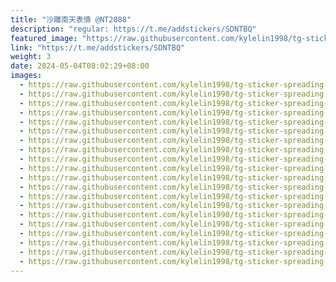 ```yaml
---
title: "沙雕南天表情 @NT2088"
description: "regular: https://t.me/addstickers/SDNTBQ"
featured_image: "https://raw.githubusercontent.com/kylelin1998/tg-sticker-spreading-worldwide-images/main/img/3ab8a7ec-6340-4357-a831-83380ea14f47.jpg"
link: "https://t.me/addstickers/SDNTBQ"
weight: 3
date: 2024-05-04T08:02:29+08:00
images:
  - https://raw.githubusercontent.com/kylelin1998/tg-sticker-spreading-worldwide-images/main/img/3ab8a7ec-6340-4357-a831-83380ea14f47.jpg
  - https://raw.githubusercontent.com/kylelin1998/tg-sticker-spreading-worldwide-images/main/img/b1f5e679-5d18-4b05-ad7e-73a80e8b73c1.jpg
  - https://raw.githubusercontent.com/kylelin1998/tg-sticker-spreading-worldwide-images/main/img/55285ed7-1806-49c0-a516-0c2143f1f475.jpg
  - https://raw.githubusercontent.com/kylelin1998/tg-sticker-spreading-worldwide-images/main/img/01524b73-2f97-40c5-92de-35b9ada9c0c4.jpg
  - https://raw.githubusercontent.com/kylelin1998/tg-sticker-spreading-worldwide-images/main/img/0afee9ce-c5a1-4b07-93ac-66b7b5f9ab49.jpg
  - https://raw.githubusercontent.com/kylelin1998/tg-sticker-spreading-worldwide-images/main/img/4fba5d7f-bf95-4e83-9ca7-35ff6f192b18.jpg
  - https://raw.githubusercontent.com/kylelin1998/tg-sticker-spreading-worldwide-images/main/img/a4f82acd-1c68-4cfa-bc1a-e704ab4bd406.jpg
  - https://raw.githubusercontent.com/kylelin1998/tg-sticker-spreading-worldwide-images/main/img/27bef4eb-3c2b-4512-a63a-69c501577f7a.jpg
  - https://raw.githubusercontent.com/kylelin1998/tg-sticker-spreading-worldwide-images/main/img/915287e2-2c59-4c71-8ad3-d6678c4b72fb.jpg
  - https://raw.githubusercontent.com/kylelin1998/tg-sticker-spreading-worldwide-images/main/img/b3b43f57-243a-4ac8-92fa-4183cc2f2a6c.jpg
  - https://raw.githubusercontent.com/kylelin1998/tg-sticker-spreading-worldwide-images/main/img/85cd230c-0cf8-4866-aeab-153ebf42b881.jpg
  - https://raw.githubusercontent.com/kylelin1998/tg-sticker-spreading-worldwide-images/main/img/ad36ee53-94d4-4c27-ba87-4db8f2d7f50d.jpg
  - https://raw.githubusercontent.com/kylelin1998/tg-sticker-spreading-worldwide-images/main/img/13a685f0-12a1-49fe-b551-12d3c6da3623.jpg
  - https://raw.githubusercontent.com/kylelin1998/tg-sticker-spreading-worldwide-images/main/img/300c5ff7-c0e6-47de-bb33-8faa32cff612.jpg
  - https://raw.githubusercontent.com/kylelin1998/tg-sticker-spreading-worldwide-images/main/img/585e127c-8716-41c9-bf38-68a9f665bc55.jpg
  - https://raw.githubusercontent.com/kylelin1998/tg-sticker-spreading-worldwide-images/main/img/c900515f-7428-4045-8372-0c188773e739.jpg
  - https://raw.githubusercontent.com/kylelin1998/tg-sticker-spreading-worldwide-images/main/img/a5d799bc-4463-488a-8a91-05aa4212fb2e.jpg
  - https://raw.githubusercontent.com/kylelin1998/tg-sticker-spreading-worldwide-images/main/img/f002ddda-3117-40bb-abc6-c8bf67895b22.jpg
  - https://raw.githubusercontent.com/kylelin1998/tg-sticker-spreading-worldwide-images/main/img/9f60935d-c33e-4aaf-8bc4-dd803020828d.jpg
  - https://raw.githubusercontent.com/kylelin1998/tg-sticker-spreading-worldwide-images/main/img/887e9866-4a2f-481b-8061-fffbb4f5c29e.jpg
---
```

